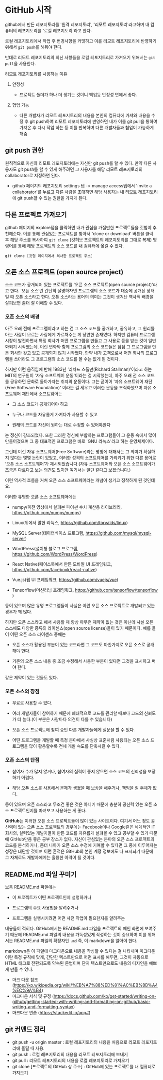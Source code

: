 # GitHub 시작

github에서 만든 레포지토리를 '원격 레포지토리', '리모트 레포지토리'라고하며 내 컴퓨터의 레포지토리를 '로컬 레포지토리'라고 한다.

로컬 레포지토리에서 작업 후 변경사항을 커밋하고 이를 리모트 레포지토리에 반영하기 위해서 `git push`를 해줘야 한다.

반대로 리모트 레포지토리의 최신 사항들을 로컬 레포지토리로 가져오기 위해서는 `git pull`을 사용한다.

리모트 레포지토리를 사용하는 이유

1. 안정성

   - 프로젝트 폴더가 하나 더 생기는 것이니 백업등 안정성 면에서 좋다.

2. 협업 가능

   - 다른 개발자가 리모트 레포지토리의 내용을 본인의 컴퓨터에 가져와 내용을 수정 후 git push하여 리모트 레포지토리에 반영하면 내가 이를 git pull을 통하여 가져온 후 다시 작업 하는 등 이를 반복하며 다른 개발자들과 협업이 가능하게 해줌.

## git push 권한

원칙적으로 자신의 리모트 레포지토리에는 자신만 git push를 할 수 있다.
만약 다른 사용자도 git push를 할 수 있게 해주려면 그 사용자를 해당 리모트 레포지토리의 collaborator로 지정하면 된다.

- github 페이지의 레포지토리 settings 탭 -> manage access탭에서 'Invite a collaborator'를 누르고 다른 사람을 초대하면 해당 사용자는 내 리모트 레포지토리에 git push할 수 있는 권한을 가지게 된다.

## 다른 프로젝트 가져오기

github 페이지의 explore탭을 클릭하면 내가 관심을 가질만한 프로젝트들을 깃헙이 추천해준다. 이를 통해 관심있는 프로젝트를 찾아서 'clone or download' 버튼을 클릭 후 해당 주소를 복사하여 `git clone` (깃허브 프로젝트의 레포지토리를 그대로 복제) 명령어를 통해 해당 프로젝트의 소스 코드를 내 컴퓨터에 옮길 수 있다.

```
git clone [깃헙 페이지에서 복사한 프로젝트 주소]
```

## 오픈 소스 프로젝트 (open source project)

소스 코드가 공개되어 있는 프로젝트를 '오픈 소스 프로젝트(open source project)'라고 한다. ‘오픈 소스’란 간단히 설명하자면 프로그램의 소스 코드가 대중에 공개된 상태일 때 오픈 소스라고 한다. 오픈 소스라는 용어의 의미는 그것이 생겨난 역사적 배경을 살펴보면 좀더 잘 이해할 수 있다.

### 오픈 소스의 배경

아주 오래 전에 프로그램이라고 하는 건 그 소스 코드를 공개하고, 공유하고, 그 원리를 아는 사람이 모르는 사람에게 가르쳐주는 게 당연한 존재였다. 하지만 컴퓨터 프로그램 시장이 발전하면서 특정 회사가 어떤 프로그램을 만들고 그 사용료 등을 받는 것이 일반화되기 시작했는데, 이런 변화와 함께 프로그램의 소스 코드들은 점점 그 프로그램을 만든 회사만 갖고 있고 공개되지 않기 시작했다. 만약 내가 고객으로서 어떤 회사의 프로그램을 쓰더라도 그 프로그램의 소스 코드를 볼 수는 없게 된 것이다.

하지만 이런 움직임에 반해 1983년 ‘리차드 스톨만(Richard Stallman)’이라고 하는 MIT의 연구원이 '자유 소프트웨어 운동'이라는 걸 시작했는데, 아주 오래 전 소스 코드를 공유하던 문화로 돌아가자는 취지의 운동이다. 그는 곧이어 '자유 소프트웨어 재단(Free Software Foundation)' 이라는 걸 세우고 이러한 운동을 조직화했으며 자유 소프트웨어 재단에서 소프트웨어는

- 그 소스 코드가 공개되어야 하고

- 누구나 코드를 자유롭게 가져다가 사용할 수 있고

- 원래의 코드를 자신이 원하는 대로 수정할 수 있어야한다

는 정신이 강조되었다. 또한 그러한 정신에 부합하는 프로그램들이 그 운동 속에서 많이 만들어졌으며 그 중 대표적인 프로그램은 바로 'GNU 리눅스'라고 하는 운영체제이다.

그런데 이런 자유 소프트웨어(Free Software)라는 명칭에 대해서는 그 의미가 확실하지 않다는 몇몇 논란이 있었고, 이러한 성격의 소프트웨어를 가리키기 위한 다른 용어로 ‘오픈 소스 소프트웨어’가 제시되었습니다.(자유 소프트웨어와 오픈 소스 소프트웨어가 조금은 다르다고 보는 의견도 있지만 여기서는 일단 같다고 보겠습니다.)

이런 역사적 흐름을 거쳐 오픈 소스 소프트웨어라는 개념이 생기고 정착하게 된 것인데요.

이러한 유명한 오픈 소스 소프트웨어에는

- numpy(이전 영상에서 살펴본 파이썬 수치 계산용 라이브러리, https://github.com/numpy/numpy)

- Linux(위에서 말한 리눅스, https://github.com/torvalds/linux)

- MySQL Server(데이터베이스 프로그램, https://github.com/mysql/mysql-server)

- WordPress(설치형 블로그 프로그램, https://github.com/WordPress/WordPress)

- React Native(페이스북에서 만든 모바일 UI 프레임워크, https://github.com/facebook/react-native)

- Vue.js(웹 UI 프레임워크, https://github.com/vuejs/vue)

- Tensorflow(머신러닝 프레임워크, https://github.com/tensorflow/tensorflow )

등이 있으며 많은 유명 프로그램들이 사실은 이런 오픈 소스 프로젝트로 개발되고 있는 경우가 꽤 많다.

하지만 오픈 소스라고 해서 사용할 때 항상 아무런 제약이 없는 것은 아닌데 사실 오픈 소스에도 다양한 종류의 라이센스(open source license)들이 있기 때문이다. 예를 들어 어떤 오픈 소스 라이센스 중에는

- 오픈 소스가 활용된 부분이 있는 코드라면 그 코드도 마찬가지로 오픈 소스로 공개해야 한다.

- 기존의 오픈 소스 내용 중 조금 수정해서 사용한 부분이 있다면 그것을 표시하고 써야 한다.

같은 제약이 있는 것들도 있다.

### 오픈 소스의 장점

- 무료로 사용할 수 있다.

- 여러 개발자들이 참여하기 때문에 폐쇄적으로 코드를 관리할 때보다 코드의 신뢰도가 더 높다.(이 부분은 사람마다 의견이 다를 수 있습니다)

- 오픈 소스 프로젝트에 참여 중인 다른 개발자들에게 질문을 할 수 있다.

- 어떤 프로그램을 개발할 때 특정 분야에서 사실상 표준처럼 사용되는 오픈 소스 프로그램을 많이 활용할수록 전체 개발 속도를 단축시킬 수 있다.

### 오픈 소스의 단점

- 참여자 수가 많지 않거나, 참여자의 실력이 좋지 않으면 소스 코드의 신뢰성을 보장하기 어렵다.

- 해당 오픈 소스를 사용해서 문제가 생겼을 때 보상을 해주거나, 책임을 질 주체가 없다.

등이 있으며 오픈 소스라고 무조건 좋은 것은 아니기 때문에 충분히 공신력 있는 오픈 소스 프로젝트인지를 따져보고 사용하는 게 좋다.

**GitHub**는 이러한 오픈 소스 프로젝트들이 많이 있는 사이트이다. 여기서 어느 정도 공신력이 있는 오픈 소스 프로젝트의 경우에는 Facebook이나 Google같은 세계적인 IT 회사의, 실력있는 개발자들이 만든 코드를 자유롭게 살펴볼 수 있고 공부할 수 있기 때문에 GitHub만큼 좋은 공부 장소가 없다. 자신이 관심있는 분야의 오픈 소스 프로젝트의 코드를 분석하거나, 좀더 나아가 오픈 소스 수정에 기여할 수 있다면 그 중에 이루어지는 성장은 대단할 것이며 이런 흔적은 GitHub의 본인 계정 정보에도 다 표시되기 때문에 그 자체로도 개발자에게는 훌륭한 이력이 될 것이다.

## README.md 파일 꾸미기

보통 README.md 파일에는

- 이 프로젝트가 어떤 프로젝트인지 설명하거나

- 프로그램의 주요 사용법을 알려주거나

- 프로그램을 실행시키려면 어떤 사전 작업이 필요한지를 알려주는

내용들이 적혀다. GitHub에서는 README.md 파일을 프로젝트의 메인 화면에 보여주기 때문에 README.md 파일의 내용을 가독성있게 작성하는 것이 중요하며 이를 위해서는 README.md 파일의 확장자인 `.md` 즉, 이 markdown을 알아야 한다.

markdown은 이 파일에 마크다운으로 내용을 작성할 수 있다는 걸 나타내며 마크다운이란 특정 규칙에 맞게, 간단한 텍스트만으로 어떤 표시를 해두면, 그것이 자동으로 HTML 태그로 전환되도록 약속된 문법이며 단지 텍스트만으로도 내용의 디자인을 예쁘게 만들 수 있다.

- 마크 다운 참조 (https://ko.wikipedia.org/wiki/%EB%A7%88%ED%81%AC%EB%8B%A4%EC%9A%B4)
- 마크다운 서식 및 규정 (https://docs.github.com/ko/get-started/writing-on-github/getting-started-with-writing-and-formatting-on-github/basic-writing-and-formatting-syntax)
- 마크다운 연습 (https://stackedit.io/app#)

## git 커맨드 정리

- git push -u origin master : 로컬 레포지토리의 내용을 처음으로 리모트 레포지토리에 올릴 때 사용.
- git push : 로컬 레포지토리의 내용을 리모트 레포지토리에 보내기
- git pull : 리모트 레포지토리의 내용을 로컬 레포지토리로 가져오기
- git clone [프로젝트의 GitHub 상 주소] : GitHub에 있는 프로젝트를 내 컴퓨터로 가져오기
